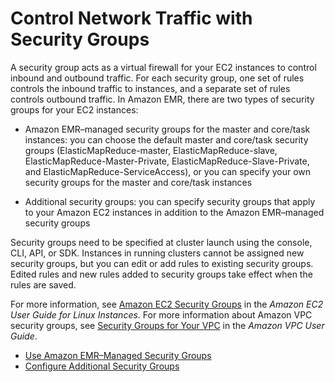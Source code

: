 # Control Network Traffic with Security Groups<a name="emr-security-groups"></a>

A security group acts as a virtual firewall for your EC2 instances to control inbound and outbound traffic\. For each security group, one set of rules controls the inbound traffic to instances, and a separate set of rules controls outbound traffic\. In Amazon EMR, there are two types of security groups for your EC2 instances:

+ Amazon EMR–managed security groups for the master and core/task instances: you can choose the default master and core/task security groups \(ElasticMapReduce\-master, ElasticMapReduce\-slave, ElasticMapReduce\-Master\-Private, ElasticMapReduce\-Slave\-Private, and ElasticMapReduce\-ServiceAccess\), or you can specify your own security groups for the master and core/task instances

+ Additional security groups: you can specify security groups that apply to your Amazon EC2 instances in addition to the Amazon EMR–managed security groups

Security groups need to be specified at cluster launch using the console, CLI, API, or SDK\. Instances in running clusters cannot be assigned new security groups, but you can edit or add rules to existing security groups\. Edited rules and new rules added to security groups take effect when the rules are saved\.

For more information, see [Amazon EC2 Security Groups](http://docs.aws.amazon.com/AWSEC2/latest/UserGuide/using-network-security.html) in the *Amazon EC2 User Guide for Linux Instances*\. For more information about Amazon VPC security groups, see [Security Groups for Your VPC](http://docs.aws.amazon.com/AmazonVPC/latest/UserGuide/VPC_SecurityGroups.html) in the *Amazon VPC User Guide*\.


+ [Use Amazon EMR–Managed Security Groups](emr-man-sec-groups.md)
+ [Configure Additional Security Groups](emr-additional-sec-groups.md)